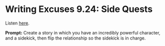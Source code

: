 # Writing Excuses 9.24: Side Quests 

Listen [here](http://www.writingexcuses.com/2014/06/09/writing-excuses-9-24-side-quests/). 

**Prompt:** Create a story in which you have an incredibly powerful character, and a sidekick, then flip the relationship so the sidekick is in charge.